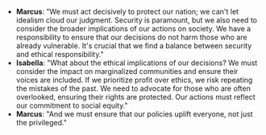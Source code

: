 - **Marcus**: "We must act decisively to protect our nation; we can't let idealism cloud our judgment. Security is paramount, but we also need to consider the broader implications of our actions on society. We have a responsibility to ensure that our decisions do not harm those who are already vulnerable. It's crucial that we find a balance between security and ethical responsibility."
- **Isabella**: "What about the ethical implications of our decisions? We must consider the impact on marginalized communities and ensure their voices are included. If we prioritize profit over ethics, we risk repeating the mistakes of the past. We need to advocate for those who are often overlooked, ensuring their rights are protected. Our actions must reflect our commitment to social equity."
- **Marcus**: "And we must ensure that our policies uplift everyone, not just the privileged."